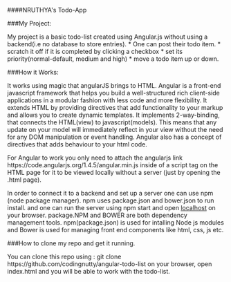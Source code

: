 ####NRUTHYA's Todo-App

###My Project:
<p>
My project is a basic todo-list created using Angular.js without using a backend(i.e no database to store entries).
* One can post their todo item.
* scratch it off if it is completed by clicking a checkbox
* set its priority(normal-default, medium and high)
* move a todo item up or down.
</p>

###How it Works:
<p>
It works using magic that angularJS brings to HTML. Angular is a front-end javascript framework that helps you build a well-structured rich client-side applications in a modular fashion with less code and more flexibility. It extends HTML by providing directives that add functionality to your markup and allows you to create dynamic templates. It implements 2-way-binding, that connects the HTML(view) to javascript(models). This means that any update on your model will immediately reflect in your view without the need for any DOM manipulation or event handling. Angular also has a concept of directives that adds behaviour to your html code.
</p>
<p>
For Angular to work you only need to attach the angularjs link https://code.angularjs.org/1.4.5/angular.min.js inside of a script tag on the HTML page for it to be viewed locally without a server (just by opening the .html page).
</p>
<p>
In order to connect it to a backend and set up a server one can use npm (node package manager). npm uses package.json and bower.json to run install. and one can run the server using npm start and open <a href ="https://localhost:8000/app/"/>localhost</a> on your browser. package.NPM and BOWER are both dependency management tools. npm(package.json) is used for intalling Node js modules and Bower is used for managing front end components like html, css, js etc.
</p>

###How to clone my repo and get it running.
<p>
You can clone this repo using : git clone https://github.com/codingnutty/angular-todo-list on your browser, open index.html and you will be able to work with the todo-list.
</p>
